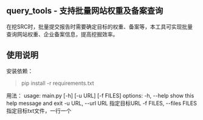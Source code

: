 ## query_tools - 支持批量网站权重及备案查询
  在挖SRC时，批量提交报告时需要确定目标的权重、备案等，本工具可实现批量查询网站权重、企业备案信息，提高挖掘效率。

## 使用说明
安装依赖：

> pip install -r requirements.txt

用法：
usage: main.py [-h] [-u URL] [-f FILES]
options:
  -h, --help            show this help message and exit
  -u URL, --url URL     指定目标URL
  -f FILES, --files FILES
                        指定目标txt文件，一行一个
